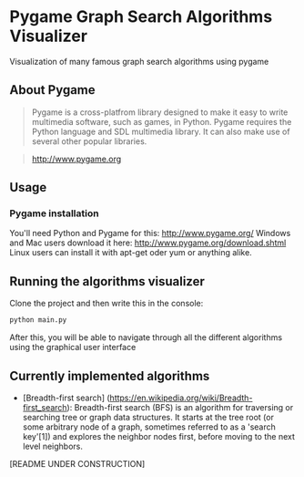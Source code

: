 # Pygame Graph Search Algorithms Visualizer
Visualization of many famous graph search algorithms using pygame

## About Pygame
> Pygame is a cross-platfrom library designed to make it easy to write multimedia software, such as games, in Python.
> Pygame requires the Python language and SDL multimedia library. It can also make use of several other popular libraries.

> http://www.pygame.org

## Usage
### Pygame installation
You'll need Python and Pygame for this: http://www.pygame.org/
Windows and Mac users download it here: http://www.pygame.org/download.shtml
Linux users can install it with apt-get oder yum or anything alike.
## Running the algorithms visualizer
Clone the project and then write this in the console:
```bash
python main.py
```
After this, you will be able to navigate through all the different algorithms using the
graphical user interface

## Currently implemented algorithms
* [Breadth-first search] (https://en.wikipedia.org/wiki/Breadth-first_search): Breadth-first search (BFS) is an algorithm for traversing or searching tree or graph data structures. It starts at the tree root (or some arbitrary node of a graph, sometimes referred to as a 'search key'[1]) and explores the neighbor nodes first, before moving to the next level neighbors.


[README UNDER CONSTRUCTION]
